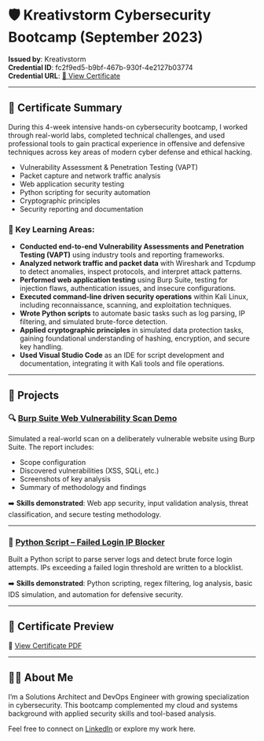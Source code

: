 # 🛡️ Kreativstorm Cybersecurity Bootcamp (September 2023)

**Issued by**: Kreativstorm  
**Credential ID**: fc2f9ed5-b9bf-467b-930f-4e2127b03774  
**Credential URL**: [🔗 View Certificate](https://credsverse.com/credentials/fc2f9ed5-b9bf-467b-930f-4e2127b03774)

---

## 📜 Certificate Summary

During this 4-week intensive hands-on cybersecurity bootcamp, I worked through real-world labs, completed technical challenges, and used professional tools to gain practical experience in offensive and defensive techniques across key areas of modern cyber defense and ethical hacking.

- Vulnerability Assessment & Penetration Testing (VAPT)
- Packet capture and network traffic analysis
- Web application security testing
- Python scripting for security automation
- Cryptographic principles
- Security reporting and documentation

### 🔑 Key Learning Areas:
- **Conducted end-to-end Vulnerability Assessments and Penetration Testing (VAPT)** using industry tools and reporting frameworks.
- **Analyzed network traffic and packet data** with Wireshark and Tcpdump to detect anomalies, inspect protocols, and interpret attack patterns.
- **Performed web application testing** using Burp Suite, testing for injection flaws, authentication issues, and insecure configurations.
- **Executed command-line driven security operations** within Kali Linux, including reconnaissance, scanning, and exploitation techniques.
- **Wrote Python scripts** to automate basic tasks such as log parsing, IP filtering, and simulated brute-force detection.
- **Applied cryptographic principles** in simulated data protection tasks, gaining foundational understanding of hashing, encryption, and secure key handling.
- **Used Visual Studio Code** as an IDE for script development and documentation, integrating it with Kali tools and file operations.

---

## 📂 Projects

### 🔍 [Burp Suite Web Vulnerability Scan Demo](./burp-suite-scan/burp_scan_report.md)
Simulated a real-world scan on a deliberately vulnerable website using Burp Suite. The report includes:
- Scope configuration
- Discovered vulnerabilities (XSS, SQLi, etc.)
- Screenshots of key analysis
- Summary of methodology and findings

➡️ **Skills demonstrated**: Web app security, input validation analysis, threat classification, and secure testing methodology.

---

### 🐍 [Python Script – Failed Login IP Blocker](./python-ip-blocker/README.md)
Built a Python script to parse server logs and detect brute force login attempts. IPs exceeding a failed login threshold are written to a blocklist.

➡️ **Skills demonstrated**: Python scripting, regex filtering, log analysis, basic IDS simulation, and automation for defensive security.

---

## 📄 Certificate Preview

📄 [View Certificate PDF](./Mohamed_Koroma_Cybersecurity_Certificate.pdf)

---

## 👨‍💻 About Me

I’m a Solutions Architect and DevOps Engineer with growing specialization in cybersecurity. This bootcamp complemented my cloud and systems background with applied security skills and tool-based analysis.

Feel free to connect on [LinkedIn](https://www.linkedin.com/in/mohamed-koroma-0605a2b/) or explore my work here.
